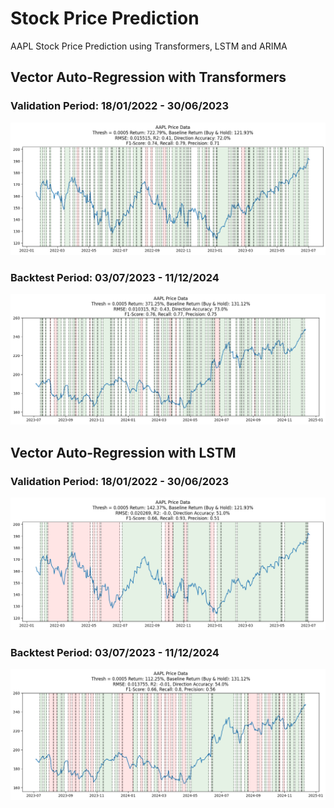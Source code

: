 # Stock Price Prediction
AAPL Stock Price Prediction using Transformers, LSTM and ARIMA

## Vector Auto-Regression with Transformers
### Validation Period: 18/01/2022 - 30/06/2023
![Transformer Model Validation Results](images/transformer_validation.png "Transformer Model Validation Results")
### Backtest Period: 03/07/2023 - 11/12/2024
![Transformer Model Backtest Results](images/transformer_backtest.png "Transformer Model Backtest Results")

## Vector Auto-Regression with LSTM
### Validation Period: 18/01/2022 - 30/06/2023
![LSTM Model Validation Results](images/lstm_validation.png "LSTM Model Validation Results")
### Backtest Period: 03/07/2023 - 11/12/2024
![LSTM Model Backtest Results](images/lstm_backtest.png "LSTM Model Backtest Results")